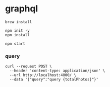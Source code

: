 # graphql
```shell
brew install

npm init -y
npm install

npm start
``` 

### query
```shell
curl --request POST \
  --header 'content-type: application/json' \
  --url http://localhost:4000/ \
  --data '{"query":"query {totalPhotos}"}'
```